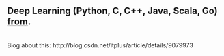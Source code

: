##  Deep Learning (Python, C, C++, Java, Scala, Go) [from](https://github.com/yusugomori/DeepLearning).
</br>
Blog about this: http://blog.csdn.net/itplus/article/details/9079973
